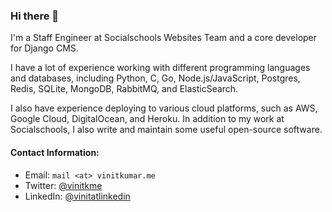### Hi there 👋

I'm a Staff Engineer at Socialschools Websites Team and a core developer for Django CMS. 

I have a lot of experience working with different programming languages and databases, including Python, C, Go, Node.js/JavaScript, Postgres, Redis, SQLite, MongoDB, RabbitMQ, and ElasticSearch. 

I also have experience deploying to various cloud platforms, such as AWS, Google Cloud, DigitalOcean, and Heroku. In addition to my work at Socialschools, I also write and maintain some useful open-source software.

 
#### Contact Information:

- Email: `mail <at> vinitkumar.me`
- Twitter: [@vinitkme](https://twitter.com/vinitkme)
- LinkedIn: [@vinitatlinkedin](https://www.linkedin.com/in/vinitatlinkedin/)  

